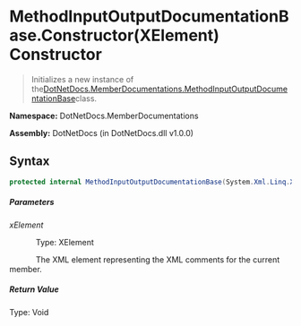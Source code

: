 # MethodInputOutputDocumentationBase.Constructor(XElement) Constructor
> Initializes a new instance of the[DotNetDocs.MemberDocumentations.MethodInputOutputDocumentationBase](/docs/DotNetDocs/MemberDocumentations/MethodInputOutputDocumentationBase.md)class.

**Namespace:** DotNetDocs.MemberDocumentations

**Assembly:** DotNetDocs (in DotNetDocs.dll v1.0.0)
## Syntax
```csharp
protected internal MethodInputOutputDocumentationBase(System.Xml.Linq.XElement xElement);
```
##### Parameters
*xElement*

&nbsp;&nbsp;&nbsp;&nbsp;&nbsp;&nbsp;&nbsp;&nbsp;&nbsp;&nbsp;&nbsp;&nbsp;Type: XElement

&nbsp;&nbsp;&nbsp;&nbsp;&nbsp;&nbsp;&nbsp;&nbsp;&nbsp;&nbsp;&nbsp;&nbsp;The XML element representing the XML comments for the current member.


##### Return Value
Type: Void



